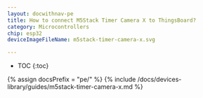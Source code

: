 ```yaml
---
layout: docwithnav-pe
title: How to connect M5Stack Timer Camera X to ThingsBoard?
category: Microcontrollers
chip: esp32
deviceImageFileName: m5stack-timer-camera-x.svg

---
```


* TOC
{:toc}

{% assign docsPrefix = "pe/" %}
{% include /docs/devices-library/guides/m5stack-timer-camera-x.md %}
